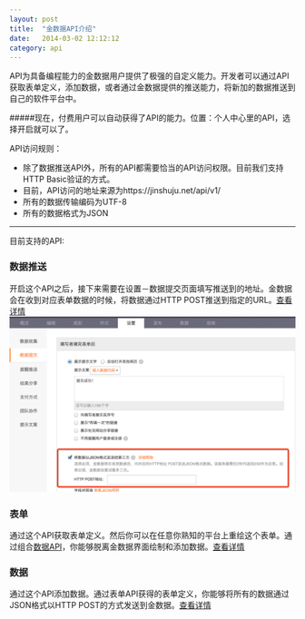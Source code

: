 ```yaml
---
layout: post
title:  "金数据API介绍"
date:   2014-03-02 12:12:12
category: api
---
```


API为具备编程能力的金数据用户提供了极强的自定义能力。开发者可以通过API获取表单定义，添加数据，或者通过金数据提供的推送能力，将新加的数据推送到自己的软件平台中。

#####现在，付费用户可以自动获得了API的能力。位置：个人中心里的API，选择开启就可以了。

API访问规则：

* 除了数据推送API外，所有的API都需要恰当的API访问权限。目前我们支持HTTP Basic验证的方式。
* 目前，API访问的地址来源为https://jinshuju.net/api/v1/
* 所有的数据传输编码为UTF-8
* 所有的数据格式为JSON

---------

目前支持的API: 

### 数据推送

开启这个API之后，接下来需要在设置－数据提交页面填写推送到的地址。金数据会在收到对应表单数据的时候，将数据通过HTTP POST推送到指定的URL。[查看详情](http-push.html)
![](/images/api-intro.png)

### 表单

通过这个API获取表单定义。然后你可以在任意你熟知的平台上重绘这个表单。通过组合[数据API](entry-api.html)，你能够脱离金数据界面绘制和添加数据。[查看详情](form-api.html)

### 数据

通过这个API添加数据。通过表单API获得的表单定义，你能够将所有的数据通过JSON格式以HTTP POST的方式发送到金数据。[查看详情](entry-api.html)
